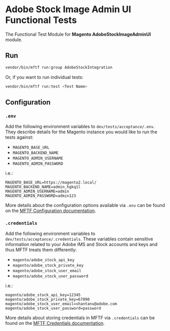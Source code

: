 # Adobe Stock Image Admin UI Functional Tests

The Functional Test Module for **Magento AdobeStockImageAdminUI** module.

## Run

```bash
vendor/bin/mftf run:group AdobeStockIntegration
```

Or, if you want to run individual tests:

```bash
vendor/bin/mftf run:test <Test Name>
```

## Configuration

### `.env`

Add the following environment variables to `dev/tests/acceptance/.env`. They
describe details for the Magento instance you would like to run the tests
against:

- `MAGENTO_BASE_URL`
- `MAGENTO_BACKEND_NAME`
- `MAGENTO_ADMIN_USERNAME`
- `MAGENTO_ADMIN_PASSWORD`

i.e.:

    MAGENTO_BASE_URL=https://magento2.local/
    MAGENTO_BACKEND_NAME=admin_hgkq1l
    MAGENTO_ADMIN_USERNAME=admin
    MAGENTO_ADMIN_PASSWORD=admin123

More details about the configuration options available via `.env` can be found
on the [MFTF Configuration
documentation](https://devdocs.magento.com/mftf/docs/configuration.html).

### `.credentials`

Add the following environment variables to `dev/tests/acceptance/.credentials`.
These variables contain sensitive information related to your Adobe IMS and
Stock accounts and keys and thus MFTF treats them differently:

- `magento/adobe_stock_api_key`
- `magento/adobe_stock_private_key`
- `magento/adobe_stock_user_email`
- `magento/adobe_stock_user_password`

i.e.:

    magento/adobe_stock_api_key=12345
    magento/adobe_stock_private_key=67890
    magento/adobe_stock_user_email=shantanu@adobe.com
    magento/adobe_stock_user_password=password

More details about storing credentials in MFTF via `.credentials` can be found
on the [MFTF Credentials documentation](https://devdocs.magento.com/mftf/docs/credentials.html).

